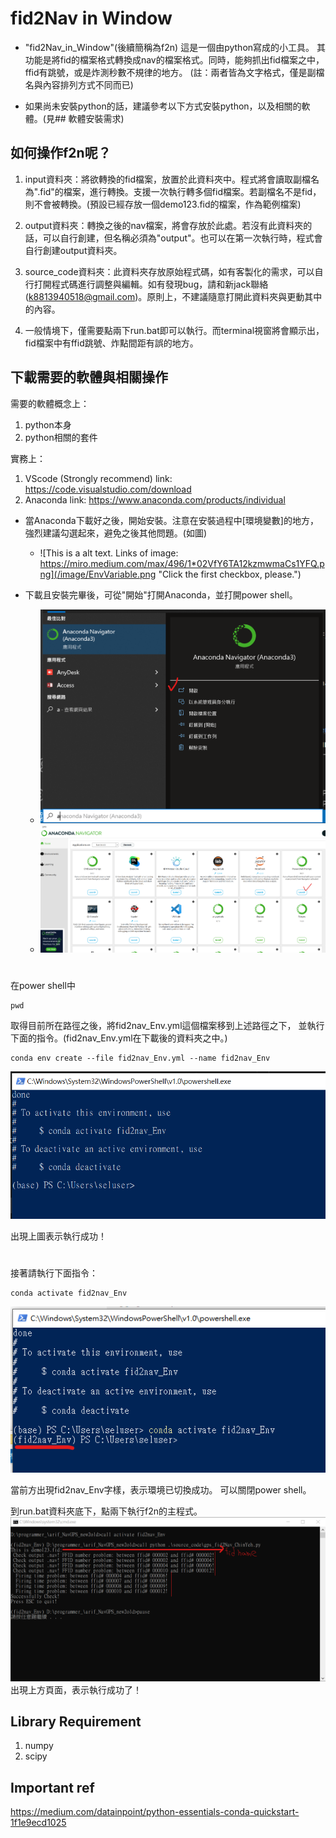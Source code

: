 # fid2Nav in Window
- "fid2Nav_in_Window"(後續簡稱為f2n) 這是一個由python寫成的小工具。
其功能是將fid的檔案格式轉換成nav的檔案格式。同時，能夠抓出fid檔案之中，ffid有跳號，或是炸測秒數不規律的地方。
(註：兩者皆為文字格式，僅是副檔名與內容排列方式不同而已)

<!-- - 如果已經安裝了python，那麼您可以試試直接滑鼠左鍵兩下run.bat這個檔案。理論上應該就可以執行。 -->

- 如果尚未安裝python的話，建議參考以下方式安裝python，以及相關的軟體。(見## 軟體安裝需求)

## 如何操作f2n呢？
1. input資料夾：將欲轉換的fid檔案，放置於此資料夾中。程式將會讀取副檔名為".fid"的檔案，進行轉換。支援一次執行轉多個fid檔案。若副檔名不是fid，則不會被轉換。(預設已經存放一個demo123.fid的檔案，作為範例檔案)

2. output資料夾：轉換之後的nav檔案，將會存放於此處。若沒有此資料夾的話，可以自行創建，但名稱必須為"output"。也可以在第一次執行時，程式會自行創建output資料夾。

3. source_code資料夾：此資料夾存放原始程式碼，如有客製化的需求，可以自行打開程式碼進行調整與編輯。如有發現bug，請和新jack聯絡(k8813940518@gmail.com)。原則上，不建議隨意打開此資料夾與更動其中的內容。

4. 一般情境下，僅需要點兩下run.bat即可以執行。而terminal視窗將會顯示出，fid檔案中有ffid跳號、炸點間距有誤的地方。

## 下載需要的軟體與相關操作
需要的軟體概念上：

1. python本身
2. python相關的套件

實務上：
1. VScode (Strongly recommend) link: https://code.visualstudio.com/download
2. Anaconda link: https://www.anaconda.com/products/individual

- 當Anaconda下載好之後，開始安裝。注意在安裝過程中[環境變數]的地方，強烈建議勾選起來，避免之後其他問題。(如圖)

    - ![This is a alt text. Links of image: https://miro.medium.com/max/496/1*02VfY6TA12kzmwmaCs1YFQ.png](/image/EnvVariable.png "Click the first checkbox, please.")

- 下載且安裝完畢後，可從"開始"打開Anaconda，並打開power shell。
    
    - ![This is a alt text. Start Anaconda](/image/StartAnaconda.png "Start Anaconda")
    - ![This is a alt text. Start Anaconda](/image/OpenPowerShell.png "Open powershell")

#

在power shell中
```
pwd
```
取得目前所在路徑之後，將fid2nav_Env.yml這個檔案移到上述路徑之下，
並執行下面的指令。(fid2nav_Env.yml在下載後的資料夾之中。)

```
conda env create --file fid2nav_Env.yml --name fid2nav_Env
```

![This is a alt text. createEnvSuccessfully](/image/createEnvSuccessfully.png "createEnvSuccessfully")

出現上圖表示執行成功！
#
接著請執行下面指令：


```
conda activate fid2nav_Env
```
![This is a alt text. activateEnvSuccessfully](/image/activateEnvSuccessfully.png "activateEnvSuccessfullyn")

當前方出現fid2nav_Env字樣，表示環境已切換成功。
可以關閉power shell。

到run.bat資料夾底下，點兩下執行f2n的主程式。
![This is a alt text. activateEnvSuccessfully](/image/runSuccessfully.png "activateEnvSuccessfullyn")
出現上方頁面，表示執行成功了！
## Library Requirement
1. numpy
2. scipy

## Important ref
https://medium.com/datainpoint/python-essentials-conda-quickstart-1f1e9ecd1025
